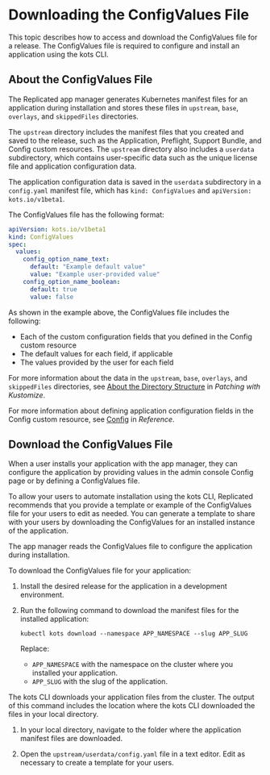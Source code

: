 # Downloading the ConfigValues File

This topic describes how to access and download the ConfigValues file for a release. The ConfigValues file is required to configure and install an application using the kots CLI.

## About the ConfigValues File

The Replicated app manager generates Kubernetes manifest files for an application during installation and stores these files in `upstream`, `base`, `overlays`, and `skippedFiles` directories.

The `upstream` directory includes the manifest files that you created and saved to the release, such as the Application, Preflight, Support Bundle, and Config custom resources. The `upstream` directory also includes a `userdata` subdirectory, which contains user-specific data such as the unique license file and application configuration data.

The application configuration data is saved in the `userdata` subdirectory in a `config.yaml` manifest file, which has `kind: ConfigValues` and `apiVersion: kots.io/v1beta1`.

The ConfigValues file has the following format:

```yaml
apiVersion: kots.io/v1beta1
kind: ConfigValues
spec:
  values:
    config_option_name_text:
      default: "Example default value"
      value: "Example user-provided value"
    config_option_name_boolean:
      default: true
      value: false
```

As shown in the example above, the ConfigValues file includes the following:
* Each of the custom configuration fields that you defined in the Config custom resource
* The default values for each field, if applicable
* The values provided by the user for each field

For more information about the data in the `upstream`, `base`, `overlays`, and `skippedFiles` directories, see [About the Directory Structure](/enterprise/updating-patching-with-kustomize#about-the-directory-structure) in _Patching with Kustomize_.

For more information about defining application configuration fields in the Config custom resource, see [Config](/reference/custom-resource-config) in _Reference_.

## Download the ConfigValues File

When a user installs your application with the app manager, they can configure the application by providing values in the admin console Config page or by defining a ConfigValues file.

To allow your users to automate installation using the kots CLI, Replicated recommends that you provide a template or example of the ConfigValues file for your users to edit as needed. You can generate a template to share with your users by downloading the ConfigValues for an installed instance of the application.

The app manager reads the ConfigValues file to configure the application during installation.

To download the ConfigValues file for your application:

1. Install the desired release for the application in a development environment.

1. Run the following command to download the manifest files for the installed application:

    ```
    kubectl kots download --namespace APP_NAMESPACE --slug APP_SLUG
    ```
    Replace:
    * `APP_NAMESPACE` with the namespace on the cluster where you installed your application.
    * `APP_SLUG` with the slug of the application.

  The kots CLI downloads your application files from the cluster. The output of this command includes the location where the kots CLI downloaded the files in your local directory.

1. In your local directory, navigate to the folder where the application manifest files are downloaded.

1. Open the `upstream/userdata/config.yaml` file in a text editor. Edit as necessary to create a template for your users.
